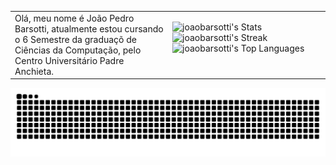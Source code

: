 <table border="0px">
  <tr>
    <td valign="top" width="50%">
Olá, meu nome é João Pedro Barsotti, atualmente estou cursando o 6 Semestre da graduaçõ de Ciências da Computação, 
pelo Centro Universitário Padre Anchieta.

   </td>
    <td valign="top" width="50%">

![joaobarsotti's Stats](https://github-readme-stats.vercel.app/api?username=joaobarsotti&theme=dark&show_icons=true&hide_border=false&count_private=true)
![joaobarsotti's Streak](https://github-readme-streak-stats.herokuapp.com/?user=joaobarsotti&theme=dark&hide_border=false)
![joaobarsotti's Top Languages](https://github-readme-stats.vercel.app/api/top-langs/?username=joaobarsotti&theme=dark&show_icons=true&hide_border=false&layout=compact)

 </td>
  </tr>
</table>


<picture>
  <source media="(prefers-color-scheme: dark)" srcset="https://raw.githubusercontent.com/fernandodomeneghetti/fernandodomeneghetti/output/github-contribution-grid-snake-dark.svg">
  <source media="(prefers-color-scheme: light)" srcset="https://raw.githubusercontent.com/fernandodomeneghetti/fernandodomeneghetti/output/github-contribution-grid-snake.svg">
  <img alt="github contribution grid snake animation" src="https://raw.githubusercontent.com/fernandodomeneghetti/fernandodomeneghetti/output/github-contribution-grid-snake.svg">
</picture>
